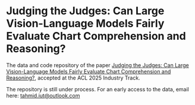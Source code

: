 # Judging the Judges: Can Large Vision-Language Models Fairly Evaluate Chart Comprehension and Reasoning?

The data and code repository of the paper [Judging the Judges: Can Large Vision-Language Models Fairly Evaluate Chart Comprehension and Reasoning?](https://aclanthology.org/2025.acl-industry.83/), accepted at the ACL 2025 Industry Track. 

The repository is still under process. For an early access to the data, email here: tahmid.iut@outlook.com
